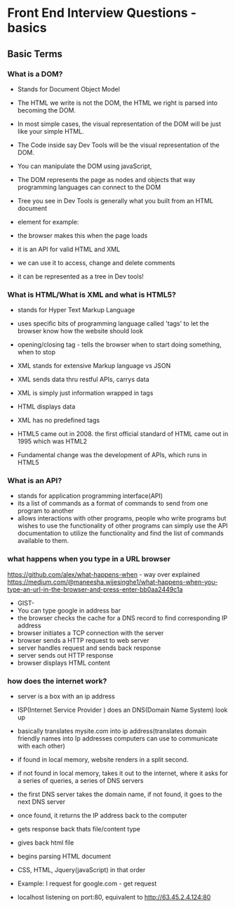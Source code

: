 # Front End Interview Questions -  basics

## Basic Terms

### What is a DOM?

- Stands for Document Object Model
- The HTML we write is not the DOM, the HTML we right is parsed into becoming the DOM.
- In most simple cases, the visual representation of the DOM will be just like your simple HTML.
- The Code inside say Dev Tools will be the visual representation of the DOM.
- You can manipulate the DOM using javaScript,
- The DOM represents the page as nodes and objects that way programming languages can connect to the DOM
- Tree you see in Dev Tools is generally what you built from an HTML document

- element for example: <tag> </tag>
- the browser makes this when the page loads
- it is an API for valid HTML and XML
- we can use it to access, change and delete comments
- it can be represented as a tree in Dev tools!


### What is HTML/What is XML and what is HTML5?

- stands for Hyper Text Markup Language
- uses specific bits of programming language called 'tags' to let the browser know how the website should look
- opening/closing tag - tells the browser when to start doing something, when to stop
- XML stands for extensive Markup language vs JSON
- XML sends data thru restful APIs, carrys data
- XML is simply just information wrapped in tags
- HTML displays data
- XML has no predefined tags

- HTML5 came out in 2008. the first official standard of HTML came out in 1995 which was HTML2
- Fundamental change was the development of APIs, which runs in HTML5

### What is an API?
- stands for application programming interface(API)
- its a list of commands as a format of commands to send from one program to another
- allows interactions with other programs, people who write programs but wishes to use the functionality of other programs can simply use the API documentation to utilize the functionality and find the list of commands available to them.  

### what happens when you type in a URL browser
https://github.com/alex/what-happens-when - way over explained
https://medium.com/@maneesha.wijesinghe1/what-happens-when-you-type-an-url-in-the-browser-and-press-enter-bb0aa2449c1a
- GIST-
- You can type google in address bar
- the browser checks the cache for a DNS record to find corresponding IP address
- browser initiates a  TCP connection with the server
- browser sends a HTTP request to web server
- server handles request and sends back response
- server sends out HTTP response
- browser displays HTML content


### how does the internet work?

- server is a box with an ip address
- ISP(Internet Service Provider ) does an DNS(Domain Name System) look up
- basically translates mysite.com into ip address(translates domain friendly names into Ip addresses computers can use to communicate with each other)
- if found in local memory, website renders in a split second.  
- if not found in local memory, takes it out to the internet, where it asks for a series of queries, a series of DNS servers
- the first DNS server takes the domain name, if not found, it goes to the next DNS server
- once found, it returns the IP address back to the computer
- gets response back thats file/content type
- gives back html file
- begins parsing HTML document
- CSS, HTML, Jquery(javaScript) in that order
- Example: I request for google.com - get request

- localhost listening on port:80, equivalent to http://63.45.2.4.124:80
